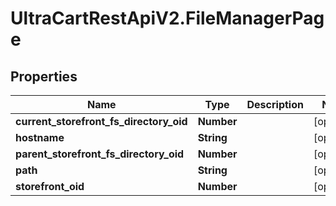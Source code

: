 # UltraCartRestApiV2.FileManagerPage

## Properties
Name | Type | Description | Notes
------------ | ------------- | ------------- | -------------
**current_storefront_fs_directory_oid** | **Number** |  | [optional] 
**hostname** | **String** |  | [optional] 
**parent_storefront_fs_directory_oid** | **Number** |  | [optional] 
**path** | **String** |  | [optional] 
**storefront_oid** | **Number** |  | [optional] 


